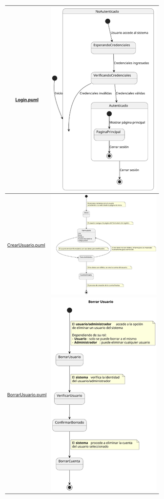 | [Login.puml ](Login.puml) |  ![Texto alternativo](Login.svg)|
| ------------------------------------------ | -------------------------------------- |
| [CrearUsuario.puml ](CrearUsuario.puml) | ![Texto alternativo](CrearUsuario.svg) |
| [BorrarUsuario.puml ](BorrarUsuario.puml) | ![Texto alternativo](BorrarUsuario.svg) |
